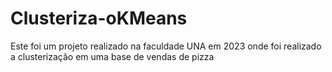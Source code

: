 # Clusteriza-oKMeans
Este foi um projeto realizado na faculdade UNA em 2023 onde foi realizado a clusterização em uma base de vendas de pizza
